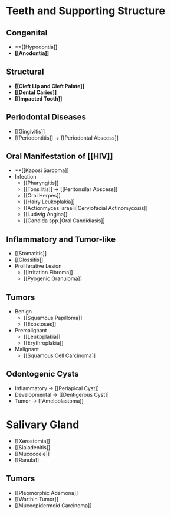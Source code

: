 # Teeth and Supporting Structure
## Congenital
- **[[Hypodontia]]
- **[[Anodontia]]**

## Structural
- **[[Cleft Lip and Cleft Palate]]**
- **[[Dental Caries]]**
- **[[Impacted Tooth]]**

## Periodontal Diseases
- [[Gingivitis]]
- [[Periodontitis]] -> [[Periodontal Abscess]]

## Oral Manifestation of [[HIV]]
- **[[Kaposi Sarcoma]]
- Infection
	- [[Pharyngitis]]
	- [[Tonsilitis]] -> [[Peritonsilar Abscess]]
	- [[Oral Herpes]]
	- [[Hairy Leukoplakia]]
	- [[Actionmyces israelii|Cerviofacial Actinomycosis]]
	- [[Ludwig Angina]]
	- [[Candida spp.|Oral Candidiasis]]

## Inflammatory and Tumor-like
- [[Stomatitis]]
- [[Glossitis]]
- Proliferative Lesion
	- [[Irritation Fibroma]]
	- [[Pyogenic Granuloma]]

## Tumors
- Benign
	- [[Squamous Papilloma]]
	- [[Exostoses]]
- Premalignant
	- [[Leukoplakia]]
	- [[Erythroplakia]]
- Malignant
	- [[Squamous Cell Carcinoma]]

## Odontogenic Cysts
- Inflammatory -> [[Periapical Cyst]]
- Developmental -> [[Dentigerous Cyst]]
- Tumor -> [[Ameloblastoma]]


# Salivary Gland
- [[Xerostomia]]
- [[Sialadenitis]]
- [[Mucocoele]]
- [[Ranula]]

## Tumors
- [[Pleomorphic Ademona]]
- [[Warthin Tumor]]
- [[Mucoepidermoid Carcinoma]]